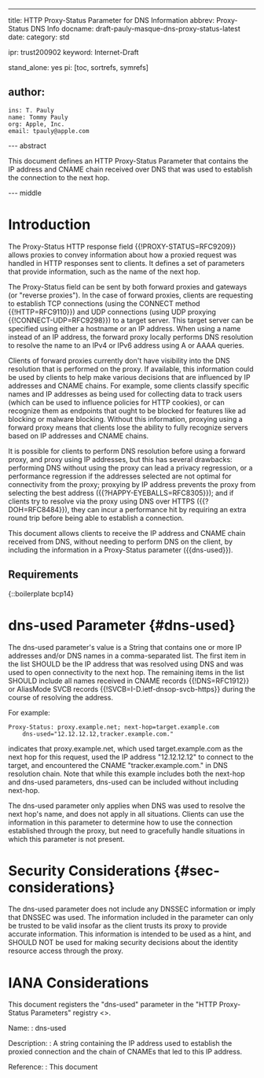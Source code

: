 ---
title: HTTP Proxy-Status Parameter for DNS Information
abbrev: Proxy-Status DNS Info
docname: draft-pauly-masque-dns-proxy-status-latest
date:
category: std

ipr: trust200902
keyword: Internet-Draft

stand_alone: yes
pi: [toc, sortrefs, symrefs]

author:
 -
    ins: T. Pauly
    name: Tommy Pauly
    org: Apple, Inc.
    email: tpauly@apple.com

--- abstract

This document defines an HTTP Proxy-Status Parameter that contains the IP address
and CNAME chain received over DNS that was used to establish the connection to the
next hop.

--- middle

# Introduction

The Proxy-Status HTTP response field {{!PROXY-STATUS=RFC9209}} allows proxies to convey
information about how a proxied request was handled in HTTP responses sent to clients.
It defines a set of parameters that provide information, such as the name of the next
hop.

The Proxy-Status field can be sent by both forward proxies and gateways (or "reverse
proxies"). In the case of forward proxies, clients are requesting to establish TCP
connections (using the CONNECT method {{!HTTP=RFC9110}}) and UDP connections
(using UDP proxying {{!CONNECT-UDP=RFC9298}}) to a target server. This target server
can be specified using either a hostname or an IP address. When using a name instead
of an IP address, the forward proxy locally performs DNS resolution to resolve the
name to an IPv4 or IPv6 address using A or AAAA queries.

Clients of forward proxies currently don't have visibility into the DNS resolution
that is performed on the proxy. If available, this information could be used by clients
to help make various decisions that are influenced by IP addresses and CNAME chains.
For example, some clients classify specific names and IP addresses as being used
for collecting data to track users (which can be used to influence policies for
HTTP cookies), or can recognize them as endpoints that ought to be blocked for
features like ad blocking or malware blocking. Without this information, proxying
using a forward proxy means that clients lose the ability to fully recognize servers
based on IP addresses and CNAME chains.

It is possible for clients to perform DNS resolution before using a forward proxy,
and proxy using IP addresses, but this has several drawbacks: performing
DNS without using the proxy can lead a privacy regression, or a performance regression
if the addresses selected are not optimal for connectivity from the proxy; proxying
by IP address prevents the proxy from selecting the best address
({{?HAPPY-EYEBALLS=RFC8305}}); and if clients try to resolve via the proxy
using DNS over HTTPS ({{?DOH=RFC8484}}), they can incur a performance hit by requiring
an extra round trip before being able to establish a connection.

This document allows clients to receive the IP address and CNAME chain received from
DNS, without needing to perform DNS on the client, by including the information in
a Proxy-Status parameter ({{dns-used}}).

## Requirements

{::boilerplate bcp14}

# dns-used Parameter {#dns-used}

The dns-used parameter's value is a String that contains one or more IP addresses and/or
DNS names in a comma-separated list. The first item in the list SHOULD be the IP address
that was resolved using DNS and was used to open connectivity to the next hop. The
remaining items in the list SHOULD include all names received in CNAME records {{!DNS=RFC1912}} or
AliasMode SVCB records {{!SVCB=I-D.ietf-dnsop-svcb-https}} during the course of resolving
the address.

For example:

~~~ example
Proxy-Status: proxy.example.net; next-hop=target.example.com
    dns-used="12.12.12.12,tracker.example.com."
~~~

indicates that proxy.example.net, which used target.example.com as the next hop for this request, used
the IP address "12.12.12.12" to connect to the target, and encountered the CNAME "tracker.example.com."
in DNS resolution chain. Note that while this example includes both the next-hop and dns-used
parameters, dns-used can be included without including next-hop.

The dns-used parameter only applies when DNS was used to resolve the next hop's name, and
does not apply in all situations. Clients can use the information in this parameter to determine
how to use the connection established through the proxy, but need to gracefully handle situations
in which this parameter is not present.

# Security Considerations {#sec-considerations}

The dns-used parameter does not include any DNSSEC information or imply that DNSSEC was used.
The information included in the parameter can only be trusted to be valid insofar as the client
trusts its proxy to provide accurate information. This information is intended to be used as
a hint, and SHOULD NOT be used for making security decisions about the identity resource access
through the proxy.

# IANA Considerations

This document registers the "dns-used" parameter
in the "HTTP Proxy-Status Parameters" registry
<[](https://www.iana.org/assignments/http-proxy-status)>.

Name:
: dns-used

Description:
: A string containing the IP address used to establish the proxied connection
and the chain of CNAMEs that led to this IP address.

Reference:
: This document
